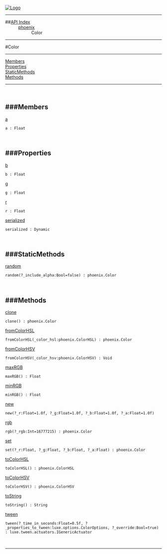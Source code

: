 
[![Logo](../../images/logo.png)](../../index.html)

---


##[API Index](../../api/index.html#phoenix)   
&emsp;&emsp;&emsp;[phoenix](./)   
&emsp;&emsp;&emsp;&emsp;&emsp;&emsp;Color

---

#Color


---


[Members](#Members)   
[Properties](#Properties)   
[StaticMethods](#StaticMethods)   
[Methods](#Methods)   


---

&nbsp;   

<a class="lift" name="Members" ></a>
###Members   
---
<a class="lift" name="a" href="#a">a</a>



`a : Float`

<span class="small_desc_flat">  </span>   

&nbsp;   

<a class="lift" name="Properties" ></a>
###Properties   
---
<a class="lift" name="b" href="#b">b</a>



`b : Float`

<span class="small_desc_flat">  </span>   

<a class="lift" name="g" href="#g">g</a>



`g : Float`

<span class="small_desc_flat">  </span>   

<a class="lift" name="r" href="#r">r</a>



`r : Float`

<span class="small_desc_flat">  </span>   

<a class="lift" name="serialized" href="#serialized">serialized</a>



`serialized : Dynamic`

<span class="small_desc_flat">  </span>   

&nbsp;   

<a class="lift" name="StaticMethods" ></a>
###StaticMethods   
---
<a class="lift" name="random" href="#random">random</a>



`random(?_include_alpha:Bool=false) : phoenix.Color`

<span class="small_desc_flat">  </span>   

&nbsp;   

<a class="lift" name="Methods" ></a>
###Methods   
---
<a class="lift" name="clone" href="#clone">clone</a>



`clone() : phoenix.Color`

<span class="small_desc_flat">  </span>   

<a class="lift" name="fromColorHSL" href="#fromColorHSL">fromColorHSL</a>



`fromColorHSL(_color_hsl:phoenix.ColorHSL) : phoenix.Color`

<span class="small_desc_flat">  </span>   

<a class="lift" name="fromColorHSV" href="#fromColorHSV">fromColorHSV</a>



`fromColorHSV(_color_hsv:phoenix.ColorHSV) : Void`

<span class="small_desc_flat">  </span>   

<a class="lift" name="maxRGB" href="#maxRGB">maxRGB</a>



`maxRGB() : Float`

<span class="small_desc_flat">  </span>   

<a class="lift" name="minRGB" href="#minRGB">minRGB</a>



`minRGB() : Float`

<span class="small_desc_flat">  </span>   

<a class="lift" name="new" href="#new">new</a>



`new(?_r:Float=1.0f, ?_g:Float=1.0f, ?_b:Float=1.0f, ?_a:Float=1.0f) `

<span class="small_desc_flat">  </span>   

<a class="lift" name="rgb" href="#rgb">rgb</a>



`rgb(?_rgb:Int=16777215) : phoenix.Color`

<span class="small_desc_flat">  </span>   

<a class="lift" name="set" href="#set">set</a>



`set(?_r:Float, ?_g:Float, ?_b:Float, ?_a:Float) : phoenix.Color`

<span class="small_desc_flat">  </span>   

<a class="lift" name="toColorHSL" href="#toColorHSL">toColorHSL</a>



`toColorHSL() : phoenix.ColorHSL`

<span class="small_desc_flat">  </span>   

<a class="lift" name="toColorHSV" href="#toColorHSV">toColorHSV</a>



`toColorHSV() : phoenix.ColorHSV`

<span class="small_desc_flat">  </span>   

<a class="lift" name="toString" href="#toString">toString</a>



`toString() : String`

<span class="small_desc_flat">  </span>   

<a class="lift" name="tween" href="#tween">tween</a>



`tween(?_time_in_seconds:Float=0.5f, ?_properties_to_tween:luxe.options.ColorOptions, ?_override:Bool=true) : luxe.tween.actuators.IGenericActuator`

<span class="small_desc_flat">  </span>   



&nbsp;
&nbsp;
&nbsp;

---  


&nbsp;   
&nbsp;   